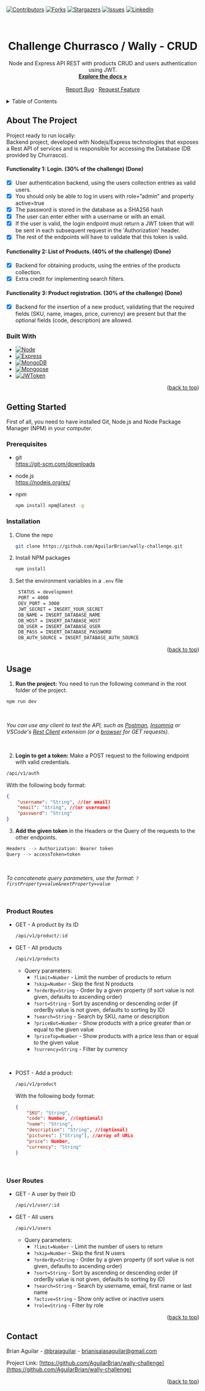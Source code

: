 <a name="readme-top"></a>

[![Contributors][contributors-shield]][contributors-url]
[![Forks][forks-shield]][forks-url]
[![Stargazers][stars-shield]][stars-url]
[![Issues][issues-shield]][issues-url]
[![LinkedIn][linkedin-shield]][linkedin-url]

<br />
<div align="center">

  <h1 align="center">Challenge Churrasco / Wally - CRUD</h1>

  <p align="center">
    Node and Express API REST with products CRUD and users authentication using JWT.
    <br />
    <a href="https://github.com/AguilarBrian/wally-challenge"><strong>Explore the docs »</strong></a>
    <br />
    <br />
    <a href="https://github.com/AguilarBrian/wally-challenge/issues">Report Bug</a>
    ·
    <a href="https://github.com/AguilarBrian/wally-challenge/issues">Request Feature</a>
  </p>
</div>



<!-- TABLE OF CONTENTS -->
<details>
  <summary>Table of Contents</summary>
  <ol>
    <li>
      <a href="#about-the-project">About The Project</a>
      <ul>
        <li><a href="#built-with">Built With</a></li>
      </ul>
    </li>
    <li>
      <a href="#getting-started">Getting Started</a>
      <ul>
        <li><a href="#prerequisites">Prerequisites</a></li>
        <li><a href="#installation">Installation</a></li>
      </ul>
    </li>
    <li>
      <a href="#usage">Usage</a>
      <ul>
        <li><a href="#product-routes">Product Routes</a></li>
        <li><a href="#user-routes">User Routes</a></li>
      </ul>
    </li>
  </ol>
</details>



<!-- ABOUT THE PROJECT -->
## About The Project

Project ready to run locally:<br/>
Backend project, developed with Nodejs/Express technologies that exposes a Rest API of services and is responsible for accessing the Database (DB provided by Churrasco).<br/>

#### Functionality 1: Login. (30% of the challenge) (Done)

- [x] User authentication backend, using the users collection entries as valid users.
- [x] You should only be able to log in users with role=”admin” and property active=true
- [x] The password is stored in the database as a SHA256 hash
- [x] The user can enter either with a username or with an email.
- [x] If the user is valid, the login endpoint must return a JWT token that will be sent in each subsequent request in the 'Authorization' header.
- [x] The rest of the endpoints will have to validate that this token is valid.

#### Functionality 2: List of Products. (40% of the challenge) (Done)
- [x] Backend for obtaining products, using the entries of the products collection.
- [x] Extra credit for implementing search filters.

#### Functionality 3: Product registration. (30% of the challenge) (Done)
- [x] Backend for the insertion of a new product, validating that the required fields (SKU, name, images, price, currency) are present but that the optional fields (code, description) are allowed.



### Built With

* [![Node][Node.com]][Node-url]
* [![Express][Express.com]][Express-url]
* [![MongoDB][MongoDB.com]][MongoDB-url]
* [![Mongoose][Mongoose.com]][Mongoose-url]
* [![JWToken][JWToken.com]][JWToken-url]

<p align="right">(<a href="#readme-top">back to top</a>)</p>



<!-- GETTING STARTED -->
## Getting Started

First of all, you need to have installed Git, Node.js and Node Package Manager (NPM) in your computer.

### Prerequisites

* git<br/>
  https://git-scm.com/downloads

* node.js<br/>
  https://nodejs.org/es/

* npm
  ```sh
  npm install npm@latest -g
  ```

### Installation

1. Clone the repo
   ```sh
   git clone https://github.com/AguilarBrian/wally-challenge.git
   ```
2. Install NPM packages
   ```sh
   npm install
   ```
3. Set the environment variables in a `.env` file
   ```sh
    STATUS = development
    PORT = 4000
    DEV_PORT = 3000
    JWT_SECRET = INSERT_YOUR_SECRET
    DB_NAME = INSERT_DATABASE_NAME
    DB_HOST = INSERT_DATABASE_HOST
    DB_USER = INSERT_DATABASE_USER
    DB_PASS = INSERT_DATABASE_PASSWORD
    DB_AUTH_SOURCE = INSERT_DATABASE_AUTH_SOURCE
   ```

<p align="right">(<a href="#readme-top">back to top</a>)</p>



<!-- USAGE EXAMPLES -->
## Usage

1. <strong>Run the project:</strong> You need to run the following command in the root folder of the project.
  ```sh
  npm run dev
  ```
<br/>

_You can use any client to test the API, such as [Postman](https://www.postman.com/downloads/), [Insomnia](https://insomnia.rest/download) or VSCode's [Rest Client](https://marketplace.visualstudio.com/items?itemName=humao.rest-client) extension (or a [browser](https://www.google.com/chrome/) for GET requests)._

<br/>

2. <strong>Login to get a token:</strong>
  Make a POST request to the following endpoint with valid credentials.
  ```sh
  /api/v1/auth
  ```

  With the following body format:
  ```json
  {
      "username": "String", //(or email)
      "email": "String", //(or username)
      "password": "String"
  }
  ```

3. <strong>Add the given token</strong> in the Headers or the Query of the requests to the other endpoints.
  ```sh
  Headers --> Authorization: Bearer token
  Query --> accessToken=token
  ```
<br/>

_To concatenate query parameters, use the format: `?firstProperty=value&nextProperty=value`_

<br/>

### Product Routes

- GET - A product by its ID
  ```sh
  /api/v1/product/:id
  ```

- GET - All products
  ```sh
  /api/v1/products
  ```

  - Query parameters:
    - `?limit=Number` - Limit the number of products to return
    - `?skip=Number` - Skip the first N products
    - `?orderBy=String` - Order by a given property (if sort value is not given, defaults to ascending order)
    - `?sort=String` - Sort by ascending or descending order (if orderBy value is not given, defaults to sorting by ID)
    - `?search=String` - Search by SKU, name or description
    - `?priceBot=Number` - Show products with a price greater than or equal to the given value
    - `?priceTop=Number` - Show products with a price less than or equal to the given value
    - `?currency=String` - Filter by currency

<br/>

- POST - Add a product:
  ```sh
  /api/v1/product
  ```

  With the following body format:
  ```json
  {
      "SKU": "String",
      "code": Number, //(optional)
      "name": "String",
      "description": "String", //(optional)
      "pictures": ["String"], //array of URLs
      "price": Number,
      "currency": "String"
  }
  ```
<br/>

### User Routes

- GET - A user by their ID
  ```sh
  /api/v1/user/:id
  ```

- GET - All users
  ```sh
  /api/v1/users
  ```

  - Query parameters:
    - `?limit=Number` - Limit the number of users to return
    - `?skip=Number` - Skip the first N users
    - `?orderBy=String` - Order by a given property (if sort value is not given, defaults to ascending order)
    - `?sort=String` - Sort by ascending or descending order (if orderBy value is not given, defaults to sorting by ID)
    - `?search=String` - Search by username, email, first name or last name
    - `?active=String` - Show only active or inactive users
    - `?role=String` - Filter by role

<p align="right">(<a href="#readme-top">back to top</a>)</p>

<!-- CONTACT -->
## Contact

Brian Aguilar - [@braiaguilar](https://twitter.com/braiaguilar) - brianisaiasaguilar@gmail.com

Project Link: [https://github.com/AguilarBrian/wally-challenge](https://github.com/AguilarBrian/wally-challenge)

<p align="right">(<a href="#readme-top">back to top</a>)</p>

<!-- MARKDOWN LINKS & IMAGES -->
[contributors-shield]: https://img.shields.io/github/contributors/AguilarBrian/wally-challenge.svg?style=for-the-badge
[contributors-url]: https://github.com/AguilarBrian/wally-challenge/graphs/contributors
[forks-shield]: https://img.shields.io/github/forks/AguilarBrian/wally-challenge.svg?style=for-the-badge
[forks-url]: https://github.com/AguilarBrian/wally-challenge/network/members
[stars-shield]: https://img.shields.io/github/stars/AguilarBrian/wally-challenge.svg?style=for-the-badge
[stars-url]: https://github.com/AguilarBrian/wally-challenge/stargazers
[issues-shield]: https://img.shields.io/github/issues/AguilarBrian/wally-challenge.svg?style=for-the-badge
[issues-url]: https://github.com/AguilarBrian/wally-challenge/issues
[linkedin-shield]: https://img.shields.io/badge/-LinkedIn-black.svg?style=for-the-badge&logo=linkedin&colorB=555
[linkedin-url]: https://linkedin.com/in/braiaguilar
[Node.com]: https://img.shields.io/badge/Node.js-43853D?style=for-the-badge&logo=node.js&logoColor=white
[Node-url]: https://nodejs.org/
[Express.com]: https://img.shields.io/badge/Express.js-404D59?style=for-the-badge&logo=express&logoColor=white
[Express-url]: https://expressjs.com/
[MongoDB.com]: https://img.shields.io/badge/MongoDB-4EA94B?style=for-the-badge&logo=mongodb&logoColor=white
[MongoDB-url]: https://www.mongodb.com/
[Mongoose.com]: https://img.shields.io/badge/Mongoose-47A248?style=for-the-badge&logo=mongoose&logoColor=white
[Mongoose-url]: https://mongoosejs.com/
[JWToken.com]: https://img.shields.io/badge/JSON%20Web%20Token-000000?style=for-the-badge&logo=json-web-tokens&logoColor=white
[JWToken-url]: https://jwt.io/
